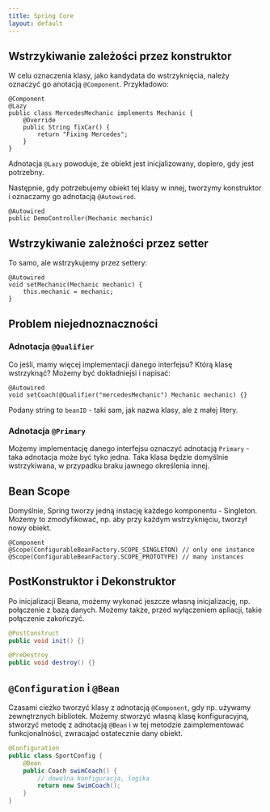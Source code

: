 ```yaml
---
title: Spring Core
layout: default
---
```


## Wstrzykiwanie zależości przez konstruktor
W celu oznaczenia klasy, jako kandydata do wstrzyknięcia, należy oznaczyć go anotacją `@Component`. Przykładowo:
```
@Component 
@Lazy
public class MercedesMechanic implements Mechanic {
    @Override 
    public String fixCar() {
        return "Fixing Mercedes";
    }
}
```
Adnotacja `@Lazy` powoduje, że obiekt jest inicjalizowany, dopiero, gdy jest potrzebny. 

Następnie, gdy potrzebujemy obiekt tej klasy w innej, tworzymy konstruktor i oznaczamy go adnotacją `@Autowired`. 
```
@Autowired 
public DemoController(Mechanic mechanic)
```

## Wstrzykiwanie zależności przez setter
To samo, ale wstrzykujemy przez settery:
```
@Autowired
void setMechanic(Mechanic mechanic) {
    this.mechanic = mechanic;
}
```

## Problem niejednoznaczności 

### Adnotacja `@Qualifier`
Co jeśli, mamy więcej implementacji danego interfejsu? Którą klasę wstrzyknąć? Możemy być dokładniejsi i napisać:
```
@Autowired
void setCoach(@Qualifier("mercedesMechanic") Mechanic mechanic) {}
```
Podany string to `beanID` - taki sam, jak nazwa klasy, ale z małej litery. 

### Adnotacja `@Primary`
Możemy implementację danego interfejsu oznaczyć adnotacją `Primary` - taka adnotacja może być tyko jedna. Taka klasa będzie domyślnie wstrzykiwana, w przypadku braku jawnego określenia innej. 

## Bean Scope 
Domyślnie, Spring tworzy jedną instację każdego komponentu - Singleton. Możemy to zmodyfikować, np. aby przy każdym wstrzyknięciu, tworzył nowy obiekt.
```
@Component
@Scope(ConfigurableBeanFactory.SCOPE_SINGLETON) // only one instance
@Scope(ConfigurableBeanFactory.SCOPE_PROTOTYPE) // many instances
```

## PostKonstruktor i Dekonstruktor 
Po inicjalizacji Beana, możemy wykonać jeszcze własną inicjalizację, np. połączenie z bazą danych. Możemy także, przed wyłączeniem apliacji, takie połączenie zakończyć. 
```java
@PostConstruct
public void init() {}

@PreDestroy
public void destroy() {}
```

## `@Configuration` i `@Bean` 
Czasami cieżko tworzyć klasy z adnotacją `@Component`, gdy np. używamy zewnętrznych bibliotek. Możemy stworzyć własną klasę konfiguracyjną, stworzyć metodę z adnotacją `@Bean` i w tej metodzie zaimplementować funkcjonalności, zwracajać ostatecznie dany obiekt. 
```java
@Configuration
public class SportConfig {
    @Bean
    public Coach swimCoach() {
        // dowolna konfiguracja, logika
        return new SwimCoach();
    }
}
```